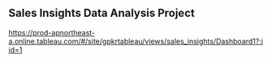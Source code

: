 ## Sales Insights Data Analysis Project

https://prod-apnortheast-a.online.tableau.com/#/site/gpkrtableau/views/sales_insights/Dashboard1?:iid=1
